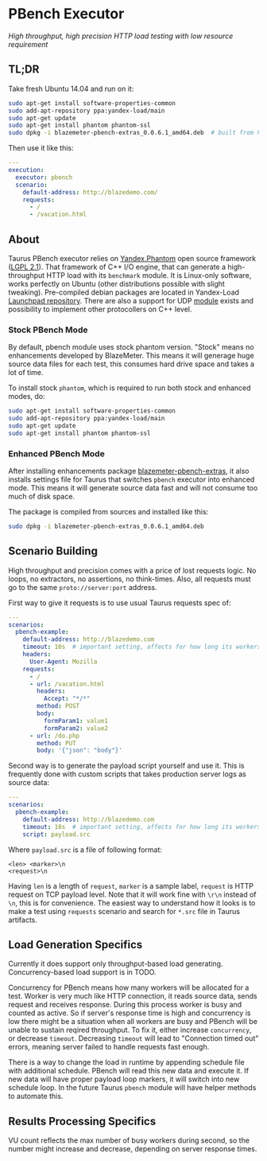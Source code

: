 # PBench Executor 

*High throughput, high precision HTTP load testing with low resource requirement*

## TL;DR
Take fresh Ubuntu 14.04 and run on it:
```bash
sudo apt-get install software-properties-common
sudo add-apt-repository ppa:yandex-load/main
sudo apt-get update
sudo apt-get install phantom phantom-ssl
sudo dpkg -i blazemeter-pbench-extras_0.0.6.1_amd64.deb  # built from https://github.com/Blazemeter/taurus-pbench
```

Then use it like this:
```yaml
---
execution:
  executor: pbench
  scenario:
    default-address: http://blazedemo.com/
    requests:
      - /
      - /vacation.html
```

## About
Taurus PBench executor relies on [Yandex.Phantom](https://github.com/mamchits/phantom) open source framework ([LGPL 2.1](https://github.com/mamchits/phantom/blob/master/COPYING)). That framework of C++ I/O engine, that can generate a high-throughput HTTP load with its `benchmark` module. It is Linux-only software, works perfectly on Ubuntu (other distributions possible with slight tweaking). Pre-compiled debian packages are located in Yandex-Load [Launchpad repository](https://launchpad.net/~yandex-load/+archive/ubuntu/main). There are also a support for UDP [module](https://github.com/slon/phantom-udp-benchmark) exists and possibility to implement other protocollers on C++ level.

### Stock PBench Mode
By default, pbench module uses stock phantom version. "Stock" means no enhancements developed by BlazeMeter. This means it will generage huge source data files for each test, this consumes hard drive space and takes a lot of time.

To install stock `phantom`, which is required to run both stock and enhanced modes, do:
```bash
sudo apt-get install software-properties-common
sudo add-apt-repository ppa:yandex-load/main
sudo apt-get update
sudo apt-get install phantom phantom-ssl
```

### Enhanced PBench Mode
After installing enhancements package [blazemeter-pbench-extras](https://github.com/Blazemeter/taurus-pbench), it also installs settings file for Taurus that switches `pbench` executor into enhanced mode. This means it will generate source data fast and will not consume too much of disk space.

The package is compiled from sources and installed like this:
```bash
sudo dpkg -i blazemeter-pbench-extras_0.0.6.1_amd64.deb
```

## Scenario Building
High throughput and precision comes with a price of lost requests logic. No loops, no extractors, no assertions, no think-times. Also, all requests must go to the same `proto://server:port` address.

First way to give it requests is to use usual Taurus requests spec of:
```yaml
---
scenarios:
  pbench-example:
    default-address: http://blazedemo.com
    timeout: 10s  # important setting, affects for how long its workers are busy with request
    headers:
      User-Agent: Mozilla
    requests:
      - /
      - url: /vacation.html
        headers:
          Accept: "*/*"
        method: POST
        body:
          formParam1: value1
          formParam2: value2
      - url: /do.php
        method: PUT
        body: '{"json": "body"}'
```
 
Second way is to generate the payload script yourself and use it. This is frequently done with custom scripts that takes production server logs as source data:
```yaml
---
scenarios:
  pbench-example:
    default-address: http://blazedemo.com
    timeout: 10s  # important setting, affects for how long its workers are busy with request
    script: payload.src
```

Where `payload.src` is a file of following format:
```
<len> <marker>\n
<request>\n
```

Having `len` is a length of `request`, `marker` is a sample label, `request` is HTTP request on TCP payload level. Note that it will work fine with `\r\n` instead of `\n`, this is for convenience. The easiest way to understand how it looks is to make a test using `requests` scenario and search for `*.src` file in Taurus artifacts. 


## Load Generation Specifics

Currently it does support only throughput-based load generating. Concurrency-based load support is in TODO.

Concurrency for PBench means how many workers will be allocated for a test. Worker is very much like HTTP connection, it reads source data, sends request and receives response. During this process worker is busy and counted as active. So if server's response time is high and concurrency is low there might be a situation when all workers are busy and PBench will be unable to sustain reqired throughput. To fix it, either increase `concurrency`, or decrease `timeout`. Decreasing `timeout` will lead to "Connection timed out" errors, meaning server failed to handle requests fast enough.

There is a way to change the load in runtime by appending schedule file with additional schedule. PBench will read this new data and execute it. If new data will have proper payload loop markers, it will switch into new schedule loop. In the future Taurus `pbench` module will have helper methods to automate this.


## Results Processing Specifics

VU count reflects the max number of busy workers during second, so the number might increase and decrease, depending on server response times.
